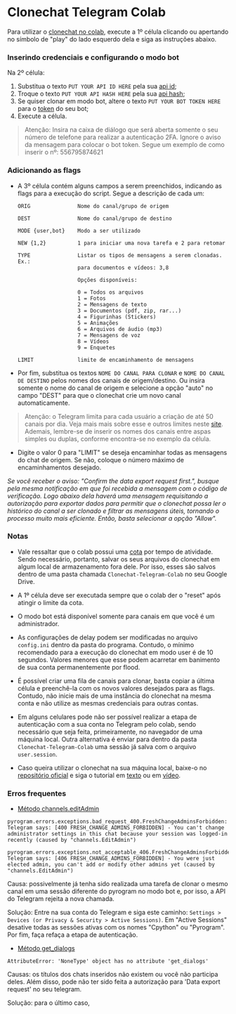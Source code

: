 # Clonechat Telegram Colab

Para utilizar o [clonechat no colab](https://colab.research.google.com/github/Drrivao/Clonechat-Telegram-Colab/blob/master/Clonechat_Telegram_Colab.ipynb), execute a 1º célula clicando ou apertando no símbolo de "play" do lado esquerdo dela e siga as instruções abaixo.

### Inserindo credenciais e configurando o modo bot

Na 2º célula:

1) Substitua o texto `PUT YOUR API ID HERE` pela sua [api id](https://t.me/c/1297554030/69);
2) Troque o texto `PUT YOUR API HASH HERE` pela sua [api hash](https://t.me/c/1297554030/69);
3) Se quiser clonar em modo bot, altere o texto `PUT YOUR BOT TOKEN HERE` para o [token](https://t.me/BotFather) do seu bot;
4) Execute a célula.

>Atenção: Insira na caixa de diálogo que será aberta somente o seu número de telefone para realizar a autenticação 2FA. Ignore o aviso da mensagem para colocar o bot token. Segue um exemplo de como inserir o nº: 556795874621


### Adicionando as flags

* A 3º célula contém alguns campos a serem preenchidos, indicando as flags para a execução do script. Segue a descrição de cada um:


      ORIG               Nome do canal/grupo de origem

      DEST               Nome do canal/grupo de destino

      MODE {user,bot}    Modo a ser utilizado

      NEW {1,2}          1 para iniciar uma nova tarefa e 2 para retomar

      TYPE               Listar os tipos de mensagens a serem clonadas. Ex.:
                         para documentos e vídeos: 3,8 

                         Opções disponíveis: 

                         0 = Todos os arquivos
                         1 = Fotos
                         2 = Mensagens de texto
                         3 = Documentos (pdf, zip, rar...)
                         4 = Figurinhas (Stickers)
                         5 = Animações
                         6 = Arquivos de áudio (mp3)
                         7 = Mensagens de voz
                         8 = Vídeos
                         9 = Enquetes

      LIMIT              limite de encaminhamento de mensagens

* Por fim, substitua os textos `NOME DO CANAL PARA CLONAR` e `NOME DO CANAL DE DESTINO` pelos nomes dos canais de origem/destino. Ou insira somente o nome do canal de origem e selecione a opção "auto" no campo "DEST" para que o clonechat crie um novo canal automaticamente.

>Atenção: o Telegram limita para cada usuário a criação de até 50 canais por dia. Veja mais mais sobre esse e outros limites neste [site](https://limits.tginfo.me/en). Ademais, lembre-se de inserir os nomes dos canais entre aspas simples ou duplas, conforme encontra-se no exemplo da célula.

* Digite o valor 0 para "LIMIT" se deseja encaminhar todas as mensagens do chat de origem. Se não, coloque o número máximo de encaminhamentos desejado.

*Se você receber o aviso: "Confirm the data export request first.", busque pela mesma notificação em que foi recebida a mensagem com o código de verificação. Logo abaixo dela haverá uma mensagem requisitando a autorização para exportar dados para permitir que o clonechat possa ler o histórico do canal a ser clonado e filtrar as mensagens úteis, tornando o processo muito mais eficiente. Então, basta selecionar a opção "Allow".*

### Notas

* Vale ressaltar que o colab possui uma [cota](https://research.google.com/colaboratory/faq.html#idle-timeouts) por tempo de atividade. Sendo necessário, portanto, salvar os seus arquivos do clonechat em algum local de armazenamento fora dele. Por isso, esses são salvos dentro de uma pasta chamada `Clonechat-Telegram-Colab` no seu Google Drive.

* A 1º célula deve ser executada sempre que o colab der o "reset" após atingir o limite da cota.

* O modo bot está disponível somente para canais em que você é um administrador.

* As configurações de delay podem ser modificadas no arquivo `config.ini` dentro da pasta do programa. Contudo, o mínimo recomendado para a execução do clonechat em modo user é de 10 segundos. Valores menores que esse podem acarretar em banimento de sua conta permanentemente por flood.

* É possível criar uma fila de canais para clonar, basta copiar a última célula e preenchê-la com os novos valores desejados para as flags. Contudo, não inicie mais de uma instância do clonechat na mesma conta e não utilize as mesmas credenciais para outras contas.

* Em alguns celulares pode não ser possível realizar a etapa de autenticação com a sua conta no Telegram pelo colab, sendo necessário que seja feita, primeiramente, no navegador de uma máquina local. Outra alternativa é enviar para dentro da pasta `Clonechat-Telegram-Colab` uma sessão já salva com o arquivo `user.session`.

* Caso queira utilizar o clonechat na sua máquina local, baixe-o no [repositório oficial](https://github.com/apenasrr/clonechat) e siga o tutorial em [texto](https://upolar.github.io/clonechats-docs/) ou em [vídeo](https://t.me/c/1623956857/16706).

### Erros frequentes

* [Método channels.editAdmin](https://core.telegram.org/method/channels.editAdmin#bots-can-use-this-method)

```
pyrogram.errors.exceptions.bad_request_400.FreshChangeAdminsForbidden: Telegram says: [400 FRESH_CHANGE_ADMINS_FORBIDDEN] - You can't change administrator settings in this chat because your session was logged-in recently (caused by "channels.EditAdmin")
```
```
pyrogram.errors.exceptions.not_acceptable_406.FreshChangeAdminsForbidden: Telegram says: [406 FRESH_CHANGE_ADMINS_FORBIDDEN] - You were just elected admin, you can't add or modify other admins yet (caused by "channels.EditAdmin")
```
Causa: possivelmente já tenha sido realizada uma tarefa de clonar o mesmo canal em uma sessão diferente do pyrogram no modo bot e, por isso, a API do Telegram rejeita a nova chamada.

Solução: Entre na sua conta do Telegram e siga este caminho: `Settings > Devices (or Privacy & Security > Active Sessions)`. Em "Active Sessions" desative todas as sessões ativas com os nomes "Cpython" ou "Pyrogram". Por fim, faça refaça a etapa de autenticação.

* [Método get_dialogs](https://docs.pyrogram.org/api/methods/get_dialogs#pyrogram.Client.get_dialogs)

```
AttributeError: 'NoneType' object has no attribute 'get_dialogs'
```
Causas: os títulos dos chats inseridos não existem ou você não participa deles. Além disso, pode não ter sido feita a autorização para 'Data export request' no seu telegram.

Solução: para o último caso, 